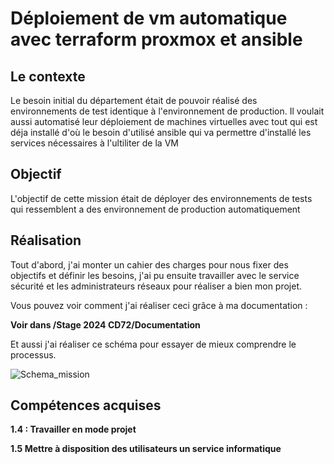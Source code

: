 # Déploiement de vm automatique avec terraform proxmox et ansible 

## Le contexte 

Le besoin initial du département était de pouvoir réalisé des environnements de test identique à l'environnement de production. Il voulait aussi automatisé leur déploiement de machines virtuelles avec tout qui est déja installé d'où le besoin d'utilisé ansible qui va permettre d'installé les services nécessaires à l'ultiliter de la VM


## Objectif 

L'objectif de cette mission était de déployer des environnements de tests qui ressemblent a des environnement de production automatiquement

## Réalisation

Tout d'abord, j'ai monter un cahier des charges pour nous fixer des objectifs et définir les besoins, j'ai pu ensuite travailler avec le service sécurité et les administrateurs réseaux pour réaliser a bien mon projet.

Vous pouvez voir comment j'ai réaliser ceci grâce à ma documentation :

**Voir dans /Stage 2024 CD72/Documentation**

Et aussi j'ai réaliser ce schéma pour essayer de mieux comprendre le processus.

![Schema_mission](../../images/Schéma_logique_mission.drawio.jpg)


## Compétences acquises

**1.4 : Travailler en mode projet**

**1.5 Mettre à disposition des utilisateurs un service informatique**